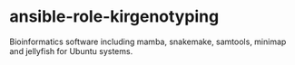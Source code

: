 # ansible-role-kirgenotyping
Bioinformatics software including mamba, snakemake, samtools, minimap and jellyfish for Ubuntu systems.

